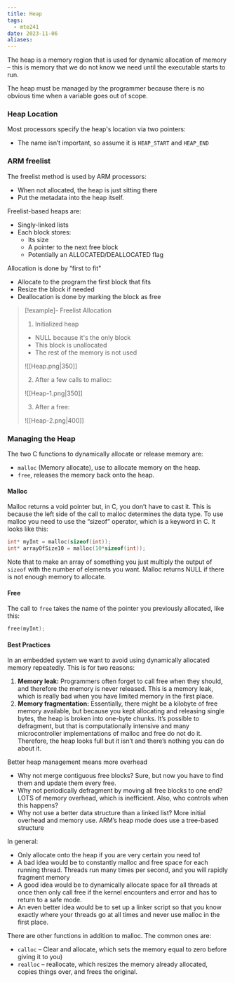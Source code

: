 ```yaml
---
title: Heap
tags:
  - mte241
date: 2023-11-06
aliases:
---
```

The heap is a memory region that is used for dynamic allocation of memory – this is memory that we do not know we need until the executable starts to run. 

The heap must be managed by the programmer because there is no obvious time when a variable goes out of scope. 
### Heap Location
Most processors specify the heap's location via two pointers:
- The name isn’t important, so assume it is `HEAP_START` and `HEAP_END`

### ARM freelist
The freelist method is used by ARM processors:
- When not allocated, the heap is just sitting there
- Put the metadata into the heap itself.

Freelist-based heaps are:
- Singly-linked lists
- Each block stores:
	- Its size
	- A pointer to the next free block
	- Potentially an ALLOCATED/DEALLOCATED flag

Allocation is done by “first to fit"
- Allocate to the program the first block that fits
- Resize the block if needed
- Deallocation is done by marking the block as free

>[!example]- Freelist Allocation
>1. Initialized heap
>- NULL because it's the only block
>- This block is unallocated
>- The rest of the memory is not used
>
>![[Heap.png|350]]
>
>2. After a few calls to malloc:
>   
>![[Heap-1.png|350]]
>
>3. After a free:
>   
> ![[Heap-2.png|400]]


### Managing the Heap
The two C functions to dynamically allocate or release memory are: 
- `malloc` (Memory allocate), use to allocate memory on the heap.
- `free`, releases the memory back onto the heap.
#### Malloc
Malloc returns a void pointer but, in C, you don’t have to cast it. This is because the left side of the call to malloc determines the data type. To use malloc you need to use the “sizeof” operator, which is a keyword in C. It looks like this: 

```c
int* myInt = malloc(sizeof(int)); 
int* arrayOfSize10 = malloc(10*sizeof(int)); 
```

Note that to make an array of something you just multiply the output of `sizeof` with the number of elements you want. Malloc returns NULL if there is not enough memory to allocate. 

#### Free
The call to `free` takes the name of the pointer you previously allocated, like this: 
```c
free(myInt); 
```

#### Best Practices
In an embedded system we want to avoid using dynamically allocated memory repeatedly. This is for two reasons: 
1. **Memory leak:** Programmers often forget to call free when they should, and therefore the memory is never released. This is a memory leak, which is really bad when you have limited memory in the first place.
2. **Memory fragmentation:** Essentially, there might be a kilobyte of free memory available, but because you kept allocating and releasing single bytes, the heap is broken into one-byte chunks. It’s possible to defragment, but that is computationally intensive and many microcontroller implementations of malloc and free do not do it. Therefore, the heap looks full but it isn’t and there’s nothing you can do about it.

Better heap management means more overhead
- Why not merge contiguous free blocks? Sure, but now you have to find them and update them every free.
- Why not periodically defragment by moving all free blocks to one end? LOTS of memory overhead, which is inefficient. Also, who controls when this happens?
- Why not use a better data structure than a linked list? More initial overhead and memory use. ARM’s heap mode does use a tree-based structure

In general:
- Only allocate onto the heap if you are very certain you need to! 
- A bad idea would be to constantly malloc and free space for each running thread. Threads run many times per second, and you will rapidly fragment memory
- A good idea would be to dynamically allocate space for all threads at once then only call free if the kernel encounters and error and has to return to a safe mode. 
- An even better idea would be to set up a linker script so that you know exactly where your threads go at all times and never use malloc in the first place.

There are other functions in addition to malloc. The common ones are:
- `calloc` – Clear and allocate, which sets the memory equal to zero before giving it to you)
- `realloc` – reallocate, which resizes the memory already allocated, copies things over, and frees the original.
